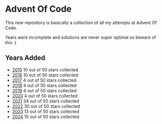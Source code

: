 Advent Of Code
==============

This new repository is basically a collection of all my attempts at Advent Of Code.

Years were incomplete and solutions are never super optimal so beware of this :)

Years Added
-----------

- [2015](./2015/) 10 out of 50 stars collected
- [2016](./2016/) 10 out of 50 stars collected
- [2017](./2017/) 4 out of 50 stars collected
- [2018](./2018/) 4 out of 50 stars collected
- [2019](./2019/) 4 out of 50 stars collected
- [2020](./2020/) 4 out of 50 stars collected
- [2021](./2021/) 34 out of 50 stars collected
- [2022](./2022/) 30 out of 50 stars collected
- [2023](./2023/) 13 out of 50 stars collected
- [2024](./2024/) 10 out of 50 stars collected
